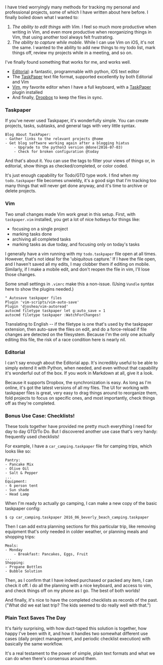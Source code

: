 <!-- 
.. title: TaskPaper + Vim + Dropbox + Editorial = GTD & Checklist Perfection
.. slug: taskpaper-+-vim-+-dropbox-+-editorial-checklist-perfection
.. date: 2016-07-04 07:07:55 UTC
.. tags: 
.. category: 
.. link: 
.. description: 
.. type: text
-->

I have tried worryingly many methods for tracking my personal and professional projects, some of which I have written about here before. I finally boiled down what I wanted to:

1. _The ability to edit things with Vim._ I feel so much more productive when writing in Vim, and even more productive when reorganizing things in Vim, that using another tool always felt frustrating.
2. _The ability to capture while mobile._ While I can use Vim on iOS, it's not the same. I wanted to the ability to add new things to my todo list, mark things off, review my projects while in a meeting, and so on.

I've finally found something that works for me, and works well.

* [Editorial](http://omz-software.com/editorial/): a fantastic, programmable with python, iOS text editor
* The [TaskPaper](http://omz-software.com/editorial/docs/ios/editorial_writing_todo_lists.html) text file format, supported excellently by both Editorial and Vim
* [Vim](http://www.vim.org/), my favorite editor when I have a full keyboard, with a [TaskPaper](https://github.com/davidoc/taskpaper.vim) plugin installed
* And finally, [Dropbox](http://dropbox.com) to keep the files in sync.

### Taskpaper

If you've never used Taskpaper, it's wonderfully simple. You can create projects, tasks, subtasks, and general tags with very little syntax.

    Blog About TaskPaper:
    - Gather links to the relevant projects @home
    - Get blog software working again after a blogging hiatus
        - Upgrade to the python3 version @done(2016-07-03)
        - Check for broken configuration @today

And that's about it. You can use the tags to filter your views of things or, in editorial, show things as checked/completed, or color coded.

It's just enough capability for Todo/GTD type work. I find when my `todo.taskpaper` file becomes unwieldy, it's a good sign that I'm tracking too many things that will never get done anyway, and it's time to archive or delete projects.

### Vim

Two small changes made Vim work great in this setup. First, with `taskpaper.vim` installed, you get a lot of nice hotkeys for things like:

* focusing on a single project
* marking tasks done
* archiving all completed tasks
* marking tasks as due today, and focusing only on today's tasks

I generally have a vim running with my `todo.taskpaper` file open at all times.
However, that's not ideal for the 'ubiquitous capture.' If I have the file open, and I haven't saved all my edits, I may clobber them if editing on mobile. Similarly, if I make a mobile edit, and don't reopen the file in vim, I'll lose those changes.

Some small settings in `.vimrc` make this a non-issue. (Using `Vundle` syntax here to show the plugins needed.)

    " Autosave taskpaper files                    
    Plugin 'vim-scripts/vim-auto-save' 
    Plugin 'djoshea/vim-autoread'      
    autocmd filetype taskpaper let g:auto_save = 1
    autocmd filetype taskpaper :WatchForChanges!  

Translating to English -- if the filetype is one that's used by the taskpaper extension, then auto-save the files on edit, and do a force-reload if file changes are detected on the filesystem. Because I'm the only one actually editing this file, the risk of a race condition here is nearly nil.

### Editorial

I can't say enough about the Editorial app. It's incredibly useful to be able to simply extend it with Python, when needed, and even without that capability it's wonderful out of the box. If you work in Markdown at all, give it a look.

Because it supports Dropbox, the synchronization is easy. As long as I'm online, it's got the latest versions of all my files. The UI for working with taskpaper files is great, very easy to drag things around to reorganize them, fold projects to focus on specific ones, and most importantly, check things off as they're completed.

### Bonus Use Case: Checklists!

These tools together have provided me pretty much everything I need for day to day GTD/To Do. But I discovered another use case that's very handy: frequently used checklists!

For example, I have a `car_camping.taskpaper` file for camping trips, which looks like so:

    Pantry:
    - Pancake Mix
    - Olive Oil
    - Salt & Pepper
    ...
    Equipment:
    - 6 person tent
    - Sun shade
    - Head Lamp

When I'm ready to actually go camping, I can make a new copy of the basic taskpaper config:

    $ cp car_camping.taskpaper 2016_06_beverly_beach_camping.taskpaper

Then I can add extra planning sections for this particular trip, like removing equipment that's only needed in colder weather, or planning meals and shopping trips:

    Meals:
    - Monday
        - Breakfast: Pancakes, Eggs, Fruit
    ...
    Shopping:
    - Propane Bottles
    - Bubble Solution

Then, as I confirm that I have indeed purchased or packed any item, I can check it off.
I do all the planning with a nice keyboard, and access to vim, and check things off on my phone as I go. The best of both worlds!

And finally, it's nice to have the completed checklists as records of the past. ("What did we eat last trip? The kids seemed to do really well with that.")

### Plain Text Saves The Day

It's fairly surprising, with how duct-taped this solution is together, how happy I've been with it, and how it handles two somewhat different use cases (daily project management, and periodic checklist execution) with basically the same workflow.

It's a real testament to the power of simple, plain text formats and what we can do when there's consensus around them.
